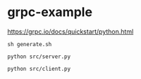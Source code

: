 # grpc-example

https://grpc.io/docs/quickstart/python.html


```
sh generate.sh

python src/server.py

python src/client.py
```
